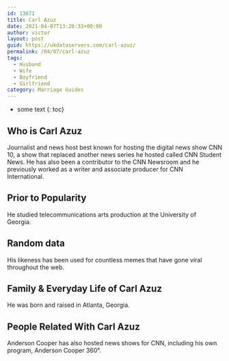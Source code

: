 ```yaml
---
id: 13671
title: Carl Azuz
date: 2021-04-07T13:28:33+00:00
author: victor
layout: post
guid: https://ukdataservers.com/carl-azuz/
permalink: /04/07/carl-azuz
tags:
  - Husband
  - Wife
  - Boyfriend
  - Girlfriend
category: Marriage Guides
---
```


* some text
{: toc}


## Who is Carl Azuz



Journalist and news host best known for hosting the digital news show CNN 10, a show that replaced another news series he hosted called CNN Student News. He has also been a contributor to the CNN Newsroom and he previously worked as a writer and associate producer for CNN International. 

                
                
                
## Prior to Popularity



He studied telecommunications arts production at the University of Georgia. 

                
                
                
## Random data



His likeness has been used for countless memes that have gone viral throughout the web. 

                
                
                
## Family & Everyday Life of Carl Azuz



He was born and raised in Atlanta, Georgia. 

                
                
                
## People Related With Carl Azuz



Anderson Cooper has also hosted news shows for CNN, including his own program, Anderson Cooper 360°. 

                
              
            
          
          
          